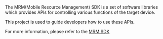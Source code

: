 The MRM(Mobile Resource Management) SDK is a set of software libraries which provides APIs for controlling various functions of the target device. 

This project is used to guide developers how to use these APIs. 

For more information, please refer to the [MRM SDK](https://github.com/AIM-Android/MrmSdkSample/wiki)
